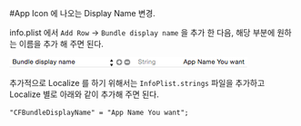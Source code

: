 #App Icon 에 나오는 Display Name 변경.

info.plist 에서 `Add Row` -> `Bundle display name` 을 추가 한 다음, 해당 부분에 원하는 이름을 추가 해 주면 된다.

![Bundle display name = $(PRODUCT_NAME)](https://raw.githubusercontent.com/kyungkoo/study-note/master/iOS/images/change-display-name-1.png)

추가적으로 Localize 를 하기 위해서는 `InfoPlist.strings` 파일을 추가하고 Localize 별로 아래와 같이 추가해 주면 된다.

```
"CFBundleDisplayName" = "App Name You want";
```
